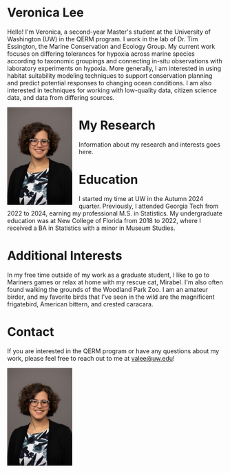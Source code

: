 # Veronica Lee

Hello! I'm Veronica, a second-year Master's student at the University of Washington (UW) in the QERM program. I work in the lab of Dr. Tim Essington, the Marine Conservation and Ecology Group. My current work focuses on differing tolerances for hypoxia across marine species according to taxonomic groupings and connecting in-situ observations with laboratory experiments on hypoxia. More generally, I am interested in using habitat suitability modeling techniques to support conservation planning and predict potential responses to changing ocean conditions. I am also interested in techniques for working with low-quality data, citizen science data, and data from differing sources.

<img src="Veronica Lee Headshot.jpg" align="left" width="30%" height="30%" style="margin-right:15px; margin-bottom:10px;">

# My Research

Information about my research and interests goes here.

# Education

I started my time at UW in the Autumn 2024 quarter. Previously, I attended Georgia Tech from 2022 to 2024, earning my professional M.S. in Statistics. My undergraduate education was at New College of Florida from 2018 to 2022, where I received a BA in Statistics with a minor in Museum Studies.

# Additional Interests

In my free time outside of my work as a graduate student, I like to go to Mariners games or relax at home with my rescue cat, Mirabel. I'm also often found walking the grounds of the Woodland Park Zoo. I am an amateur birder, and my favorite birds that I've seen in the wild are the magnificent frigatebird, American bittern, and crested caracara.

# Contact

If you are interested in the QERM program or have any questions about my work, please feel free to reach out to me at valee@uw.edu!

<img src="Veronica Lee Headshot.jpg" align="left" width="30%" height="30%" style="margin-right:15px; margin-bottom:10px;">
